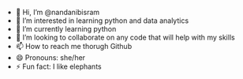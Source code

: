 - 👋 Hi, I’m @nandanibisram
- 👀 I’m interested in learning python and data analytics
- 🌱 I’m currently learning python
- 💞️ I’m looking to collaborate on any code that will help with my skills 
- 📫 How to reach me thorugh Github
- 😄 Pronouns: she/her
- ⚡ Fun fact: I like elephants 

<!---
nandanibisram/nandanibisram is a ✨ special ✨ repository because its `README.md` (this file) appears on your GitHub profile.
You can click the Preview link to take a look at your changes.
--->
